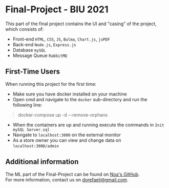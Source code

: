 # Final-Project - BIU 2021

This part of the final project contains the UI and "casing" of the project, which consists of:  
- Front-end `HTML`, `CSS`, `JS`, `Bulma`, `Chart.js`, `jsPDF`  
- Back-end `Node.js`, `Express.js`  
- Database `mySQL`
- Message Queue `RabbitMQ`  

## First-Time Users
When running this project for the first time:  
- Make sure you have docker installed on your machine  
- Open cmd and navigate to the `docker` sub-directory and run the following line:
> docker-compose up -d --remove-orphans

- When the containers are up and running execute the commands in `Init mySQL Server.sql`  
- Navigate to `localhost:3000` on the external monitor
- As a store owner you can view and change data on `localhost:3000/admin`

## Additional information
The ML part of the Final-Project can be found on [Noa's GitHub](https://github.com/Noabbo/Final-Project-ML).  
For more information, contact us on [dorefaeli@gmail.com](mailto:dorefaeli@gmail.com).
